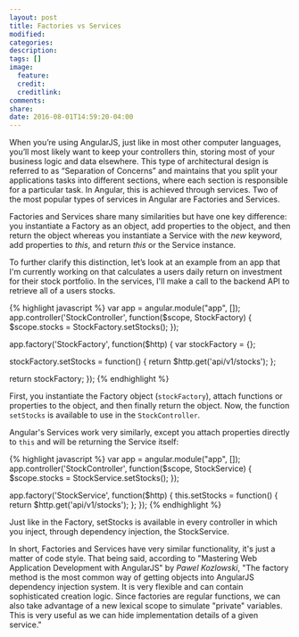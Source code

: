 ```yaml
---
layout: post
title: Factories vs Services
modified:
categories:
description:
tags: []
image:
  feature:
  credit:
  creditlink:
comments:
share:
date: 2016-08-01T14:59:20-04:00
---
```


When you’re using AngularJS, just like in most other computer languages, you’ll most likely want to keep your controllers thin, storing most of your business logic and data elsewhere. This type of architectural design is referred to as “Separation of Concerns” and maintains that you split your applications tasks into different sections, where each section is responsible for a particular task. In Angular, this is achieved through services. Two of the most popular types of services in Angular are Factories and Services.

Factories and Services share many similarities but have one key difference: you instantiate a Factory as an object, add properties to the object, and then return the object whereas you instantiate a Service with the <i>new</i> keyword, add properties to <i>this</i>, and return <i>this</i> or the Service instance.

To further clarify this distinction, let’s look at an example from an app that I'm currently working on that calculates a users daily return on investment for their stock portfolio. In the services, I'll make a call to the backend API to retrieve all of a users stocks.

{% highlight javascript %}
var app = angular.module("app", []);
app.controller('StockController', function($scope, StockFactory) {
  $scope.stocks = StockFactory.setStocks();
});

app.factory('StockFactory', function($http) {
  var stockFactory = {};

  stockFactory.setStocks = function() {
    return $http.get('api/v1/stocks');
  };

  return stockFactory;
});
{% endhighlight %}

First, you instantiate the Factory object (<code>stockFactory</code>), attach functions or properties to the object, and then finally return the object. Now, the function <code>setStocks</code> is available to use in the <code>StockController</code>.

Angular's Services work very similarly, except you attach properties directly to <code>this</code> and will be returning the Service itself:

{% highlight javascript %}
var app = angular.module("app", []);
app.controller('StockController', function($scope, StockService) {
  $scope.stocks = StockService.setStocks();
});

app.factory('StockService', function($http) {
  this.setStocks = function() {
    return $http.get('api/v1/stocks');
  };
});
{% endhighlight %}

Just like in the Factory, setStocks is available in every controller in which you inject, through dependency injection, the StockService.

In short, Factories and Services have very similar functionality, it's just a matter of code style. That being said, according to "Mastering Web Application Development with AngularJS" by <i>Pawel Kozlowski</i>, "The factory method is the most common way of getting objects into AngularJS dependency injection system. It is very flexible and can contain sophisticated creation logic. Since factories are regular functions, we can also take advantage of a new lexical scope to simulate "private" variables. This is very useful as we can hide implementation details of a given service."
